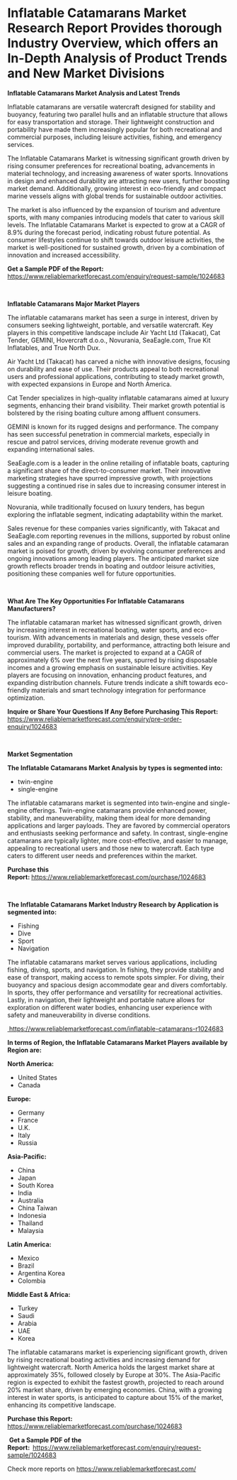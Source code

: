 <p><h1>Inflatable Catamarans Market Research Report Provides thorough Industry Overview, which offers an In-Depth Analysis of Product Trends and New Market Divisions</h1></p><p><strong>Inflatable Catamarans Market Analysis and Latest Trends</strong></p>
<p><p>Inflatable catamarans are versatile watercraft designed for stability and buoyancy, featuring two parallel hulls and an inflatable structure that allows for easy transportation and storage. Their lightweight construction and portability have made them increasingly popular for both recreational and commercial purposes, including leisure activities, fishing, and emergency services.</p><p>The Inflatable Catamarans Market is witnessing significant growth driven by rising consumer preferences for recreational boating, advancements in material technology, and increasing awareness of water sports. Innovations in design and enhanced durability are attracting new users, further boosting market demand. Additionally, growing interest in eco-friendly and compact marine vessels aligns with global trends for sustainable outdoor activities.</p><p>The market is also influenced by the expansion of tourism and adventure sports, with many companies introducing models that cater to various skill levels. The Inflatable Catamarans Market is expected to grow at a CAGR of 8.9% during the forecast period, indicating robust future potential. As consumer lifestyles continue to shift towards outdoor leisure activities, the market is well-positioned for sustained growth, driven by a combination of innovation and increased accessibility.</p></p>
<p><strong>Get a Sample PDF of the Report:&nbsp;</strong> <a href="https://www.reliablemarketforecast.com/enquiry/request-sample/1024683?utm_campaign=2288&utm_medium=2&utm_source=Github&utm_content=ia&utm_term=06032025&utm_id=inflatable-catamarans">https://www.reliablemarketforecast.com/enquiry/request-sample/1024683</a></p>
<p>&nbsp;</p>
<p><strong>Inflatable Catamarans Major Market Players</strong></p>
<p><p>The inflatable catamarans market has seen a surge in interest, driven by consumers seeking lightweight, portable, and versatile watercraft. Key players in this competitive landscape include Air Yacht Ltd (Takacat), Cat Tender, GEMINI, Hovercraft d.o.o., Novurania, SeaEagle.com, True Kit Inflatables, and True North Dux.</p><p>Air Yacht Ltd (Takacat) has carved a niche with innovative designs, focusing on durability and ease of use. Their products appeal to both recreational users and professional applications, contributing to steady market growth, with expected expansions in Europe and North America.</p><p>Cat Tender specializes in high-quality inflatable catamarans aimed at luxury segments, enhancing their brand visibility. Their market growth potential is bolstered by the rising boating culture among affluent consumers. </p><p>GEMINI is known for its rugged designs and performance. The company has seen successful penetration in commercial markets, especially in rescue and patrol services, driving moderate revenue growth and expanding international sales.</p><p>SeaEagle.com is a leader in the online retailing of inflatable boats, capturing a significant share of the direct-to-consumer market. Their innovative marketing strategies have spurred impressive growth, with projections suggesting a continued rise in sales due to increasing consumer interest in leisure boating.</p><p>Novurania, while traditionally focused on luxury tenders, has begun exploring the inflatable segment, indicating adaptability within the market. </p><p>Sales revenue for these companies varies significantly, with Takacat and SeaEagle.com reporting revenues in the millions, supported by robust online sales and an expanding range of products. Overall, the inflatable catamaran market is poised for growth, driven by evolving consumer preferences and ongoing innovations among leading players. The anticipated market size growth reflects broader trends in boating and outdoor leisure activities, positioning these companies well for future opportunities.</p></p>
<p>&nbsp;</p>
<p><strong>What Are The Key Opportunities For Inflatable Catamarans Manufacturers?</strong></p>
<p><p>The inflatable catamaran market has witnessed significant growth, driven by increasing interest in recreational boating, water sports, and eco-tourism. With advancements in materials and design, these vessels offer improved durability, portability, and performance, attracting both leisure and commercial users. The market is projected to expand at a CAGR of approximately 6% over the next five years, spurred by rising disposable incomes and a growing emphasis on sustainable leisure activities. Key players are focusing on innovation, enhancing product features, and expanding distribution channels. Future trends indicate a shift towards eco-friendly materials and smart technology integration for performance optimization.</p></p>
<p><strong>Inquire or Share Your Questions If Any Before Purchasing This Report:</strong> <a href="https://www.reliablemarketforecast.com/enquiry/pre-order-enquiry/1024683?utm_campaign=2288&utm_medium=2&utm_source=Github&utm_content=ia&utm_term=06032025&utm_id=inflatable-catamarans">https://www.reliablemarketforecast.com/enquiry/pre-order-enquiry/1024683</a></p>
<p>&nbsp;</p>
<p><strong>Market Segmentation</strong></p>
<p><strong>The Inflatable Catamarans Market Analysis by types is segmented into:</strong></p>
<p><ul><li>twin-engine</li><li>single-engine</li></ul></p>
<p><p>The inflatable catamarans market is segmented into twin-engine and single-engine offerings. Twin-engine catamarans provide enhanced power, stability, and maneuverability, making them ideal for more demanding applications and larger payloads. They are favored by commercial operators and enthusiasts seeking performance and safety. In contrast, single-engine catamarans are typically lighter, more cost-effective, and easier to manage, appealing to recreational users and those new to watercraft. Each type caters to different user needs and preferences within the market.</p></p>
<p><strong>Purchase this Report:&nbsp;</strong><a href="https://www.reliablemarketforecast.com/purchase/1024683?utm_campaign=2288&utm_medium=2&utm_source=Github&utm_content=ia&utm_term=06032025&utm_id=inflatable-catamarans">https://www.reliablemarketforecast.com/purchase/1024683</a></p>
<p>&nbsp;</p>
<p><strong>The Inflatable Catamarans Market Industry Research by Application is segmented into:</strong></p>
<p><ul><li>Fishing</li><li>Dive</li><li>Sport</li><li>Navigation</li></ul></p>
<p><p>The inflatable catamarans market serves various applications, including fishing, diving, sports, and navigation. In fishing, they provide stability and ease of transport, making access to remote spots simpler. For diving, their buoyancy and spacious design accommodate gear and divers comfortably. In sports, they offer performance and versatility for recreational activities. Lastly, in navigation, their lightweight and portable nature allows for exploration on different water bodies, enhancing user experience with safety and maneuverability in diverse conditions.</p></p>
<p><a href="https://www.reliablemarketforecast.com/inflatable-catamarans-r1024683?utm_campaign=2288&utm_medium=2&utm_source=Github&utm_content=ia&utm_term=06032025&utm_id=inflatable-catamarans">&nbsp;https://www.reliablemarketforecast.com/inflatable-catamarans-r1024683</a></p>
<p><strong>In terms of Region, the Inflatable Catamarans Market Players available by Region are:</strong></p>
<p>
    <p> <strong> North America: </strong>
        <ul>
            <li>United States</li>
            <li>Canada</li>
        </ul>
        </p> 
    <p> <strong> Europe: </strong>
        <ul>
            <li>Germany</li>
            <li>France</li>
            <li>U.K.</li>
            <li>Italy</li>
            <li>Russia</li>
        </ul>
        </p> 
    <p> <strong> Asia-Pacific: </strong>
        <ul>
            <li>China</li>
            <li>Japan</li>
            <li>South Korea</li>
            <li>India</li>
            <li>Australia</li>
            <li>China Taiwan</li>
            <li>Indonesia</li>
            <li>Thailand</li>
            <li>Malaysia</li>
        </ul>
        </p> 
    <p> <strong> Latin America: </strong>
        <ul>
            <li>Mexico</li>
            <li>Brazil</li>
            <li>Argentina Korea</li>
            <li>Colombia</li>
        </ul>
        </p> 
    <p> <strong> Middle East & Africa: </strong>
        <ul>
            <li>Turkey</li>
            <li>Saudi</li>
            <li>Arabia</li>
            <li>UAE</li>
            <li>Korea</li>
        </ul>
    </p>
    </p>
<p><p>The inflatable catamarans market is experiencing significant growth, driven by rising recreational boating activities and increasing demand for lightweight watercraft. North America holds the largest market share at approximately 35%, followed closely by Europe at 30%. The Asia-Pacific region is expected to exhibit the fastest growth, projected to reach around 20% market share, driven by emerging economies. China, with a growing interest in water sports, is anticipated to capture about 15% of the market, enhancing its competitive landscape.</p></p>
<p><strong>Purchase this Report: </strong><a href="https://www.reliablemarketforecast.com/purchase/1024683?utm_campaign=2288&utm_medium=2&utm_source=Github&utm_content=ia&utm_term=06032025&utm_id=inflatable-catamarans">https://www.reliablemarketforecast.com/purchase/1024683</a></p>
<p>&nbsp;<strong>Get a Sample PDF of the Report:&nbsp;&nbsp;</strong><a href="https://www.reliablemarketforecast.com/enquiry/request-sample/1024683?utm_campaign=2288&utm_medium=2&utm_source=Github&utm_content=ia&utm_term=06032025&utm_id=inflatable-catamarans">https://www.reliablemarketforecast.com/enquiry/request-sample/1024683</a></p>
<p><strong></strong></p>
<p>Check more reports on <a href="https://www.reliablemarketforecast.com/?utm_campaign=2288&utm_medium=2&utm_source=Github&utm_content=ia&utm_term=06032025&utm_id=inflatable-catamarans">https://www.reliablemarketforecast.com/</a></p>